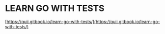# LEARN GO WITH TESTS

[https://quii.gitbook.io/learn-go-with-tests/](https://quii.gitbook.io/learn-go-with-tests/)
